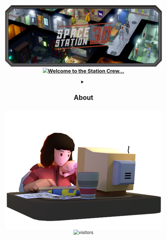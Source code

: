 <h3 align="center">
    <img src="profile/images/SS3DBanner7b.png" alt="SS3D">
    <a href="https://git.io/typing-svg">
      <img src="https://readme-typing-svg.demolab.com?font=Orbitron&weight=600&size=25&duration=2500&pause=1000&color=B33225&center=true&vCenter=true&multiline=true&repeat=true&width=420&height=75&lines=Welcome+to+the+station+crew.;Please+enjoy+your+stay!" alt="Welcome to the Station Crew..." />
    </a>
</h3>

<details>
  <summary  align="center"><h2>About</h2></summary>
<p  align="center">
Space Station 3D is a 3D remake of the classic "Space Station 13".
</p>
</details>

<!-- This page can be automated to update after a given period to include -->
<!-- our most recent tweets, youtube videos, and/or github stats. -->

<p  align="center">
  <a href="https://github.com/RE-SS3D/SS3D/discussions/1169">
    <img src="profile/images/Writer.png" alt="guestbook">
  </a>
  <img src="https://visitor-badge.glitch.me/badge?page_id=RE-SS3D&left_color=grey&right_color=red" alt="visitors">
</p>